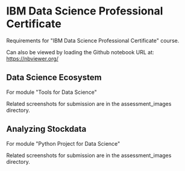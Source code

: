 # IBM Data Science Professional Certificate

Requirements for "IBM Data Science Professional Certificate" course.

Can also be viewed by loading the Github notebook URL at: https://nbviewer.org/

## Data Science Ecosystem

For module "Tools for Data Science"

Related screenshots for submission are in the assessment_images directory.

## Analyzing Stockdata

For module "Python Project for Data Science"

Related screenshots for submission are in the assessment_images directory.
